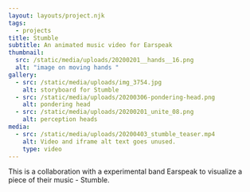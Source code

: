 ```yaml
---
layout: layouts/project.njk
tags:
  - projects
title: Stumble
subtitle: An animated music video for Earspeak
thumbnail:
  src: /static/media/uploads/20200201__hands__16.png
  alt: "image on moving hands "
gallery:
  - src: /static/media/uploads/img_3754.jpg
    alt: storyboard for Stumble
  - src: /static/media/uploads/20200306-pondering-head.png
    alt: pondering head
  - src: /static/media/uploads/20200201_unite_08.png
    alt: perception heads
media:
  - src: /static/media/uploads/20200403_stumble_teaser.mp4
    alt: Video and iframe alt text goes unused.
    type: video
---
```

This is a collaboration with a experimental band Earspeak to visualize a piece of their music - Stumble.